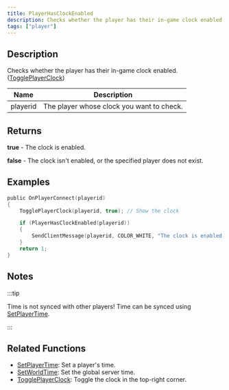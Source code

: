 ```yaml
---
title: PlayerHasClockEnabled
description: Checks whether the player has their in-game clock enabled.
tags: ["player"]
---
```


## Description

Checks whether the player has their in-game clock enabled. ([TogglePlayerClock](TogglePlayerClock))

| Name     | Description                               |
| -------- | ----------------------------------------- |
| playerid | The player whose clock you want to check. |

## Returns

**true** - The clock is enabled.

**false** - The clock isn't enabled, or the specified player does not exist.

## Examples

```c
public OnPlayerConnect(playerid)
{
    TogglePlayerClock(playerid, true); // Show the clock

    if (PlayerHasClockEnabled(playerid))
    {
        SendClientMessage(playerid, COLOR_WHITE, "The clock is enabled.");
    }
    return 1;
}
```

## Notes

:::tip

Time is not synced with other players! Time can be synced using [SetPlayerTime](SetPlayerTime).

:::

## Related Functions

- [SetPlayerTime](SetPlayerTime): Set a player's time.
- [SetWorldTime](SetWorldTime): Set the global server time.
- [TogglePlayerClock](TogglePlayerClock): Toggle the clock in the top-right corner.
